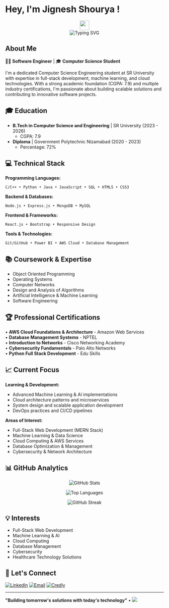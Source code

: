 # Hey, I'm Jignesh Shourya ! 

<div align="center">
  <img src="https://media.giphy.com/media/hvRJCLFzcasrR4ia7z/giphy.gif" width="30px"/>
</div>

<div align="center">
  <img src="https://readme-typing-svg.herokuapp.com?font=Fira+Code&pause=1000&color=00D9FF&center=true&vCenter=true&width=435&lines=Computer+Science+Student;Full+Stack+Developer;Machine+Learning+Enthusiast;Cloud+Computing+Explorer" alt="Typing SVG" />
</div>

## About Me
👨‍💻 **Software Engineer** | 🎓 **Computer Science Student**

I'm a dedicated Computer Science Engineering student at SR University with expertise in full-stack development, machine learning, and cloud technologies. With a strong academic foundation (CGPA: 7.9) and multiple industry certifications, I'm passionate about building scalable solutions and contributing to innovative software projects.

## 🎓 Education
- **B.Tech in Computer Science and Engineering** | SR University (2023 - 2026)
  - CGPA: 7.9
- **Diploma** | Government Polytechnic Nizamabad (2020 - 2023)
  - Percentage: 72%

## 💻 Technical Stack

**Programming Languages:**
```
C/C++ • Python • Java • JavaScript • SQL • HTML5 • CSS3
```

**Backend & Databases:**
```
Node.js • Express.js • MongoDB • MySQL
```

**Frontend & Frameworks:**
```
React.js • Bootstrap • Responsive Design
```

**Tools & Technologies:**
```
Git/GitHub • Power BI • AWS Cloud • Database Management
```

## 📚 Coursework & Expertise
- Object Oriented Programming
- Operating Systems
- Computer Networks
- Design and Analysis of Algorithms
- Artificial Intelligence & Machine Learning
- Software Engineering

## 🏆 Professional Certifications

<div align="left">

• **AWS Cloud Foundations & Architecture** - Amazon Web Services  
• **Database Management Systems** - NPTEL  
• **Introduction to Networks** - Cisco Networking Academy  
• **Cybersecurity Fundamentals** - Palo Alto Networks  
• **Python Full Stack Development** - Edu Skills  

</div>

## 📈 Current Focus

**Learning & Development:**
- Advanced Machine Learning & AI implementations
- Cloud architecture patterns and microservices
- System design and scalable application development
- DevOps practices and CI/CD pipelines

**Areas of Interest:**
- Full-Stack Web Development (MERN Stack)
- Machine Learning & Data Science
- Cloud Computing & AWS Services
- Database Optimization & Management
- Cybersecurity & Network Architecture

## 📊 GitHub Analytics

<div align="center">

![GitHub Stats](https://github-readme-stats.vercel.app/api?username=shourya-cheruku&show_icons=true&theme=default&hide_border=true&count_private=true)

![Top Languages](https://github-readme-stats.vercel.app/api/top-langs/?username=shourya-cheruku&layout=compact&theme=default&hide_border=true)

![GitHub Streak](https://github-readme-streak-stats.herokuapp.com/?user=shourya-cheruku&theme=default&hide_border=true)

</div>

## 💡 Interests
- Full-Stack Web Development
- Machine Learning & AI
- Cloud Computing
- Database Management
- Cybersecurity
- Healthcare Technology Solutions

## 🤝 Let's Connect

[![LinkedIn](https://img.shields.io/badge/LinkedIn-0077B5?style=flat-square&logo=linkedin&logoColor=white)](https://linkedin.com/in/YOUR_PROFILE)
[![Email](https://img.shields.io/badge/Email-D14836?style=flat-square&logo=gmail&logoColor=white)](mailto:jigneshcheruku@gmail.com)
[![Credly](https://img.shields.io/badge/Credly-FF6B35?style=flat-square&logo=credly&logoColor=white)](https://credly.com/YOUR_PROFILE)

---

**"Building tomorrow's solutions with today's technology"** • ![](https://komarev.com/ghpv/?username=YOUR_USERNAME&color=blueviolet&style=flat-square)
